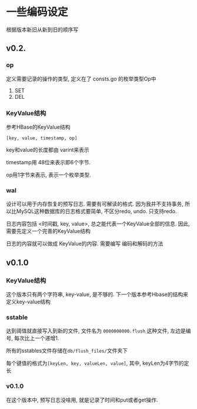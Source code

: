 # 一些编码设定

根据版本新旧从新到旧的顺序写

## v0.2.

### op

定义需要记录的操作的类型, 定义在了 consts.go 的枚举类型Op中

1. SET
2. DEL


### KeyValue结构

参考HBase的KeyValue结构

`[key, value, timestamp, op]`

key和value的长度都由 varint来表示

timestamp用 48位来表示即6个字节. 

op用1字节来表示, 表示一个枚举类型. 



### wal

设计可以用于内存恢复的预写日志. 需要有可解读的格式. 因为我并不支持事务, 所以比MySQL这种数据库的日志格式要简单, 不区分redo, undo. 只支持redo.

日志内容包括 <时间戳, key, value>, 总之能代表一个KeyValue全部的信息. 因此, 需要先定义一个完善的KeyValue结构

日志的内容就可以做成 KeyValue的内容. 需要编写 编码和解码的方法


## v0.1.0

### KeyValue结构
这个版本只有两个字符串, key-value, 是不够的. 下一个版本参考Hbase的结构来定义key-value结构

### sstable

达到阈值就直接写入到新的文件, 文件名为 `0000000000.flush` 这种文件, 左边是编号, 每次比上一个递增1.

所有的sstables文件存储在`db/flush_files/`文件夹下 

每个键值的格式为`[keyLen, key, valueLen, value]`, 其中, keyLen为4字节的定长



### v0.1.0

在这个版本中, 预写日志没啥用, 就是记录了时间和put或者get操作. 